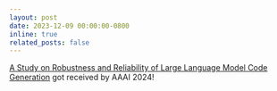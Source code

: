 ```yaml
---
layout: post
date: 2023-12-09 00:00:00-0800
inline: true
related_posts: false
---
```

[A Study on Robustness and Reliability of Large Language Model Code Generation](https://arxiv.org/pdf/2308.10335.pdf) got received by AAAI 2024!
